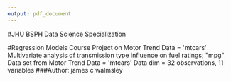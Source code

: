```yaml
---
output: pdf_document
---
```

#JHU BSPH Data Science Specialization

#Regression Models Course Project on Motor Trend Data = 'mtcars'
        Multivariate analysis of transmission type influence on fuel ratings; "mpg" 
                Data set from Motor Trend Data = 'mtcars'
                Data dim = 32 observations, 11 variables
###Author: james c walmsley
